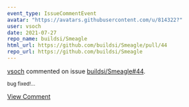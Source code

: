 ```yaml
---
event_type: IssueCommentEvent
avatar: "https://avatars.githubusercontent.com/u/814322?"
user: vsoch
date: 2021-07-27
repo_name: buildsi/Smeagle
html_url: https://github.com/buildsi/Smeagle/pull/44
repo_url: https://github.com/buildsi/Smeagle
---
```


<a href='https://github.com/vsoch' target='_blank'>vsoch</a> commented on issue <a href='https://github.com/buildsi/Smeagle/pull/44' target='_blank'>buildsi/Smeagle#44</a>.

<small>bug fixed!...</small>

<a href='https://github.com/buildsi/Smeagle/pull/44' target='_blank'>View Comment</a>
